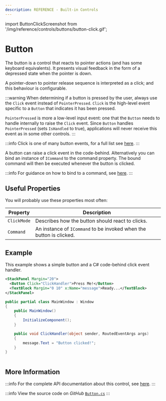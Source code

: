 ```yaml
---
description: REFERENCE - Built-in Controls
---
```


import ButtonClickScreenshot from '/img/reference/controls/buttons/button-click.gif';

# Button

The button is a control that reacts to pointer actions (and has some keyboard equivalents). It presents visual feedback in the form of a depressed state when the pointer is down.

A pointer-down to pointer release sequence is interpreted as a click; and this behaviour is configurable.

:::warning
When determining if a button is pressed by the user, always use the `Click` event instead of `PointerPressed`. `Click` is the high-level event specific to a `Button` that indicates it has been pressed.

`PointerPressed` is more a low-level input event: one that the `Button` needs to handle internally to raise the `Click` event. Since `Button` handles `PointerPressed` (sets `IsHandled` to true), applications will never receive this event as in some other controls.
:::

:::info
Click is one of many button events, for a full list see [here](http://reference.avaloniaui.net/api/Avalonia.Controls/Button/#Events).
:::

A button can raise a click event in the code-behind. Alternatively you can bind an instance of `ICommand` to the command property. The bound command will then be executed whenever the button is clicked.

:::info
For guidance on how to bind to a command, see [here](../../../basics/user-interface/adding-interactivity).
:::

## Useful Properties

You will probably use these properties most often:

| Property    | Description                                                         |
| ----------- | ------------------------------------------------------------------- |
| `ClickMode` | Describes how the button should react to clicks.                    |
| `Command`   | An instance of `ICommand` to be invoked when the button is clicked. |

## Example

This example shows a simple button and a C# code-behind click event handler.



```xml
<StackPanel Margin="20">
  <Button Click="ClickHandler">Press Me!</Button>
  <TextBlock Margin="0 10" x:Name="message">Ready...</TextBlock>
</StackPanel>
```


```csharp title='C#'
public partial class MainWindow : Window
{
    public MainWindow()
    {
        InitializeComponent();
    }

    public void ClickHandler(object sender, RoutedEventArgs args)
    {
        message.Text = "Button clicked!";
    }
}
```

<img src={ButtonClickScreenshot} alt=""/>

## More Information

:::info
For the complete API documentation about this control, see [here](http://reference.avaloniaui.net/api/Avalonia.Controls/Button/).
:::

:::info
View the source code on _GitHub_ [`Button.cs`](https://github.com/AvaloniaUI/Avalonia/blob/master/src/Avalonia.Controls/Button.cs)
:::
